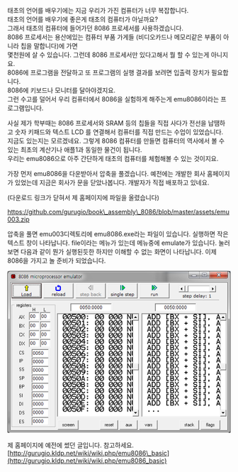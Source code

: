 태초의 언어를 배우기에는 지금 우리가 가진 컴퓨터가 너무 복잡합니다.  
태초의 언어를 배우기에 좋은게 태초의 컴퓨터가 아닐까요?  
그래서 태초의 컴퓨터에 들어가던 8086 프로세서를 사용하겠습니다.  
8086 프로세서는 용산에있는 컴퓨터 부품 가게들 \(비디오카드나 메모리같은 부품이 아니라 칩을 말합니다\)에 가면  
몇천원에 살 수 있습니다. 그런데 8086 프로세서만 있다고해서 뭘 할 수 있는게 아니지요.  
8086에 프로그램을 전달하고 또 프로그램의 실행 결과를 보려면 입출력 장치가 필요합니다.  
8086에 키보드나 모니터를 달아야겠지요.  
그런 수고를 덜어서 우리 컴퓨터에서 8086을 실험하게 해주는게 emu8086이라는 프로그램입니다.

사실 제가 학부때는 8086 프로세서와 SRAM 등의 칩들을 직접 사다가 전선을 납땜하고 숫자 키패드와 텍스트 LCD 를 연결해서 컴퓨터를 직접 만드는 수업이 있었습니다. 지금도 있는지는 모르겠네요. 그렇게 8086 컴퓨터를 만들면 컴퓨터의 역사에서 볼 수 있는 최초의 계산기나 애플1과 동일한 물건이 됩니다.  
우리는 emu8086으로 아주 간단하게 태초의 컴퓨터를 체험해볼 수 있는 것이지요.

가장 먼저  emu8086을 다운받아서 압축을 풀겠습니다. 예전에는 개발한 회사 홈페이지가 있었는데 지금은 회사가 문을 닫았나봅니다. 개발자가 직접 배포하고 있네요.

\(다운로드 링크가 닫혀서 제 홈페이지에 파일을 올렸습니다\)

https://github.com/gurugio/book\_assembly\_8086/blob/master/assets/emu003.zip



압축을 풀면 emu003디렉토리에 emu8086.exe라는 파일이 있습니다. 실행하면 작은 텍스트 창이 나타납니다. file이라는 메뉴가 있는데 메뉴중에 emulate가 있습니다. 눌러보면 다음과 같이 뭔가 실행된듯한 하지만 이해할 수 없는 화면이 나타납니다. 이제 8086을 가지고 놀 준비가 되었습니다.

![](/assets/2520.png)

제 홈페이지에 예전에 썼던 글입니다. 참고하세요. [http://gurugio.kldp.net/wiki/wiki.php/emu8086\_basic](http://gurugio.kldp.net/wiki/wiki.php/emu8086_basic)

